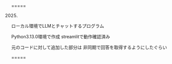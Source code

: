 =====

2025.
ローカル環境でLLMとチャットするプログラム

Python3.13.0環境で作成
streamlitで動作確認済み

元のコードに対して追加した部分は
非同期で回答を取得するようにしたぐらい

=====